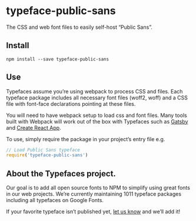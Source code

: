 
# typeface-public-sans

The CSS and web font files to easily self-host “Public Sans”.

## Install

`npm install --save typeface-public-sans`

## Use

Typefaces assume you’re using webpack to process CSS and files. Each typeface
package includes all necessary font files (woff2, woff) and a CSS file with
font-face declarations pointing at these files.

You will need to have webpack setup to load css and font files. Many tools built
with Webpack will work out of the box with Typefaces such as [Gatsby](https://github.com/gatsbyjs/gatsby)
and [Create React App](https://github.com/facebookincubator/create-react-app).

To use, simply require the package in your project’s entry file e.g.

```javascript
// Load Public Sans typeface
require('typeface-public-sans')
```

## About the Typefaces project.

Our goal is to add all open source fonts to NPM to simplify using great fonts in
our web projects. We’re currently maintaining 1011 typeface packages
including all typefaces on Google Fonts.

If your favorite typeface isn’t published yet, [let us know](https://github.com/KyleAMathews/typefaces)
and we’ll add it!
